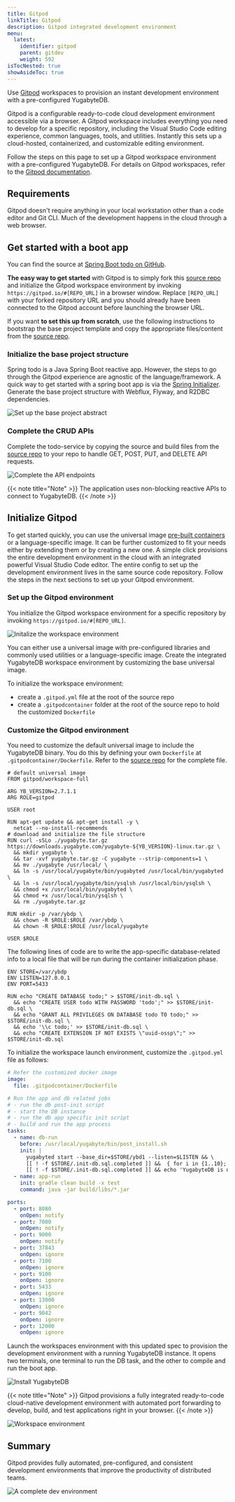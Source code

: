 ```yaml
---
title: Gitpod
linkTitle: Gitpod
description: Gitpod integrated development environment
menu:
  latest:
    identifier: gitpod
    parent: gitdev
    weight: 592
isTocNested: true
showAsideToc: true
---
```


Use [Gitpod](https://www.gitpod.io) workspaces to provision an instant development environment with a pre-configured YugabyteDB.

Gitpod is a configurable ready-to-code cloud development environment accessible via a browser. A Gitpod workspace includes everything you need to develop for a specific repository, including the Visual Studio Code editing experience, common languages, tools, and utilities. Instantly this sets up a cloud-hosted, containerized, and customizable editing environment.

Follow the steps on this page to set up a Gitpod workspace environment with a pre-configured YugabyteDB. For details on Gitpod workspaces, refer to the [Gitpod documentation](https://www.gitpod.io/docs/).

## Requirements

Gitpod doesn't require anything in your local workstation other than a code editor and Git CLI. Much of the development happens in the cloud through a web browser.

## Get started with a boot app

You can find the source at [Spring Boot todo on GitHub](https://github.com/yugabyte/yb-todo-app.git). 

**The easy way to get started** with Gitpod is to simply fork this [source repo](https://github.com/yugabyte/yb-todo-app.git) and initialize the Gitpod workspace environment by invoking `https://gitpod.io/#[REPO_URL]` in a browser window. Replace `[REPO_URL]` with your forked repository URL and you should already have been connected to the Gitpod account before launching the browser URL.

If you want **to set this up from scratch**, use the following instructions to bootstrap the base project template and copy the appropriate files/content from the [source repo](https://github.com/yugabyte/yb-todo-app.git).

### Initialize the base project structure

Spring todo is a Java Spring Boot reactive app. However, the steps to go through the Gitpod experience are agnostic of the language/framework. A quick way to get started with a spring boot app is via the [Spring Initializer](https://start.spring.io). Generate the base project structure with Webflux, Flyway, and R2DBC dependencies.

![Set up the base project abstract](/images/develop/gitdev/gitpod/init-sb.png)

### Complete the CRUD APIs

Complete the todo-service by copying the source and build files from the [source repo](https://github.com/yugabyte/yb-todo-app.git) to your repo to handle GET, POST, PUT, and DELETE API requests.

![Complete the API endpoints](/images/develop/gitdev/gitpod/complete-api.png)

{{< note title="Note" >}}
The application uses non-blocking reactive APIs to connect to YugabyteDB.
{{< /note >}}

## Initialize Gitpod

To get started quickly, you can use the universal image [pre-built containers](https://www.gitpod.io/docs/quickstart) or a language-specific image. It can be further customized to fit your needs either by extending them or by creating a new one. A simple click provisions the entire development environment in the cloud with an integrated powerful Visual Studio Code editor. The entire config to set up the development environment lives in the same source code repository. Follow the steps in the next sections to set up your Gitpod environment.

### Set up the Gitpod environment

You initialize the Gitpod workspace environment for a specific repository by invoking `https://gitpod.io/#[REPO_URL]`.

![Initalize the workspace environment](/images/develop/gitdev/gitpod/init-workspace.png)

You can either use a universal image with pre-configured libraries and commonly used utilities or a language-specific image. Create the integrated YugabyteDB workspace environment by customizing the base universal image.

To initialize the workspace environment:

- create a `.gitpod.yml` file at the root of the source repo
- create a `.gitpodcontainer` folder at the root of the source repo to hold the customized `Dockerfile`

### Customize the Gitpod environment

You need to customize the default universal image to include the YugabyteDB binary. You do this by defining your own `Dockerfile` at `.gitpodcontainer/Dockerfile`. Refer to the [source repo](https://github.com/yugabyte/yb-todo-app.git) for the complete file.

```docker
# default universal image
FROM gitpod/workspace-full

ARG YB_VERSION=2.7.1.1
ARG ROLE=gitpod

USER root

RUN apt-get update && apt-get install -y \
  netcat --no-install-recommends
# download and initialize the file structure
RUN curl -sSLo ./yugabyte.tar.gz https://downloads.yugabyte.com/yugabyte-${YB_VERSION}-linux.tar.gz \
  && mkdir yugabyte \
  && tar -xvf yugabyte.tar.gz -C yugabyte --strip-components=1 \
  && mv ./yugabyte /usr/local/ \
  && ln -s /usr/local/yugabyte/bin/yugabyted /usr/local/bin/yugabyted \
  && ln -s /usr/local/yugabyte/bin/ysqlsh /usr/local/bin/ysqlsh \
  && chmod +x /usr/local/bin/yugabyted \
  && chmod +x /usr/local/bin/ysqlsh \
  && rm ./yugabyte.tar.gz

RUN mkdir -p /var/ybdp \
  && chown -R $ROLE:$ROLE /var/ybdp \
  && chown -R $ROLE:$ROLE /usr/local/yugabyte

USER $ROLE
```

The following lines of code are to write the app-specific database-related info to a local file that will be run during the container initialization phase.

```docker
ENV STORE=/var/ybdp
ENV LISTEN=127.0.0.1
ENV PORT=5433

RUN echo "CREATE DATABASE todo;" > $STORE/init-db.sql \
  && echo "CREATE USER todo WITH PASSWORD 'todo';" >> $STORE/init-db.sql \
  && echo "GRANT ALL PRIVILEGES ON DATABASE todo TO todo;" >> $STORE/init-db.sql \
  && echo '\\c todo;' >> $STORE/init-db.sql \
  && echo "CREATE EXTENSION IF NOT EXISTS \"uuid-ossp\";" >> $STORE/init-db.sql
```

To initialize the workspace launch environment, customize the `.gitpod.yml` file as follows:

```yml
# Refer the customized docker image
image:
  file: .gitpodcontainer/Dockerfile

# Run the app and db related jobs
# - run the db post-init script
# - start the DB instance
# - run the db app specific init script
# - build and run the app process
tasks:
  - name: db-run
    before: /usr/local/yugabyte/bin/post_install.sh
    init: |
      yugabyted start --base_dir=$STORE/ybd1 --listen=$LISTEN && \
      [[ ! -f $STORE/.init-db.sql.completed ]] &&  { for i in {1..10}; do (nc -vz $LISTEN $PORT >/dev/null 2>&1); [[ $? -eq 0 ]] &&  { ysqlsh -f $STORE/init-db.sql; touch $STORE/.init-db.sql.completed; break; } || sleep $i; done } && \
      [[ ! -f $STORE/.init-db.sql.completed ]] && echo 'YugabyteDB is not running!'
  - name: app-run
    init: gradle clean build -x test
    command: java -jar build/libs/*.jar

ports:
  - port: 8080
    onOpen: notify
  - port: 7000
    onOpen: notify
  - port: 9000
    onOpen: notify
  - port: 37843
    onOpen: ignore
  - port: 7100
    onOpen: ignore
  - port: 9100
    onOpen: ignore
  - port: 5433
    onOpen: ignore
  - port: 13000
    onOpen: ignore
  - port: 9042
    onOpen: ignore
  - port: 12000
    onOpen: ignore    
```

Launch the workspaces environment with this updated spec to provision the development environment with a running YugabyteDB instance. It opens two terminals, one terminal to run the DB task, and the other to compile and run the boot app.

![Install YugabyteDB](/images/develop/gitdev/gitpod/install-yb.gif)

{{< note title="Note" >}}
Gitpod provisions a fully integrated ready-to-code cloud-native development environment with  automated port forwarding to develop, build, and test applications right in your browser.
{{< /note >}}

![Workspace environment](/images/develop/gitdev/gitpod/workspace.png)

## Summary

Gitpod provides fully automated, pre-configured, and consistent development environments that improve the productivity of distributed teams.

![A complete dev environment](/images/develop/gitdev/gitpod/complete-dev.png)

